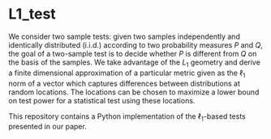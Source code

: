 # L1_test

We consider two sample tests: given two samples independently and identically distributed (i.i.d.) according to two probability measures $P$ and $Q$, the goal of a two-sample test is to decide whether $P$ is different from $Q$ on the basis of the samples. We take advantage of the $L_1$ geometry and derive a finite
dimensional approximation of a particular metric given as the $\ell_1$ norm of a vector which captures differences between distributions at random locations. The locations can be chosen to maximize a lower bound on test power for a statistical test using these locations.

This repository contains a Python implementation of the $\ell_1$-based tests presented in our paper.

